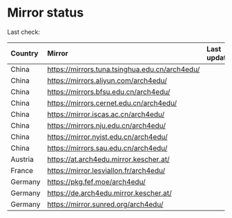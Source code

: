 <script src="./time.js"></script>
# Mirror status
Last check: <script type="text/javascript">localize(1738574618.132885);</script>

|Country|Mirror|Last update|
|:------|:-----|:----------|
|China|https://mirrors.tuna.tsinghua.edu.cn/arch4edu/|<script type="text/javascript">localize(1738521559);</script>|
|China|https://mirrors.aliyun.com/arch4edu/|<script type="text/javascript">localize(1738521559);</script>|
|China|https://mirrors.bfsu.edu.cn/arch4edu/|<script type="text/javascript">localize(1738521559);</script>|
|China|https://mirrors.cernet.edu.cn/arch4edu/|<script type="text/javascript">localize(1738521559);</script>|
|China|https://mirror.iscas.ac.cn/arch4edu/|<script type="text/javascript">localize(1738521559);</script>|
|China|https://mirrors.nju.edu.cn/arch4edu/|<script type="text/javascript">localize(1738478258);</script>|
|China|https://mirror.nyist.edu.cn/arch4edu/|<script type="text/javascript">localize(1738521559);</script>|
|China|https://mirrors.sau.edu.cn/arch4edu/|<script type="text/javascript">localize(1731653531);</script>|
|Austria|https://at.arch4edu.mirror.kescher.at/|<script type="text/javascript">localize(1738521559);</script>|
|France|https://mirror.lesviallon.fr/arch4edu/|<script type="text/javascript">localize(1738521559);</script>|
|Germany|https://pkg.fef.moe/arch4edu/|<script type="text/javascript">localize(1738521559);</script>|
|Germany|https://de.arch4edu.mirror.kescher.at/|<script type="text/javascript">localize(1738521559);</script>|
|Germany|https://mirror.sunred.org/arch4edu/|<script type="text/javascript">localize(1738521559);</script>|

<script src="./tablefilter/tablefilter.js"></script>
<script src="./table.js"></script>